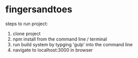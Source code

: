 # fingersandtoes


steps to run project:

1) clone project
2) npm install from the command line / terminal
3) run build system by typging 'gulp' into the command line
4) navigate to localhost:3000 in browser 

